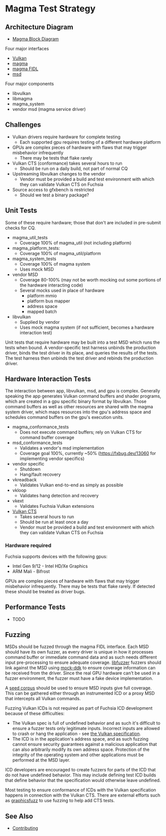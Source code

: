 Magma Test Strategy
===================

## Architecture Diagram

* [Magma Block Diagram](/docs/development/graphics/magma/block_diagram.svg)

Four major interfaces

* [Vulkan](https://www.khronos.org/vulkan)
* [magma](/sdk/lib/magma_client/include/lib/magma/magma.h)
* [magma FIDL](/sdk/fidl/fuchsia.gpu.magma/magma.fidl)
* [msd](/src/graphics/magma/include/lib/magma_service/msd.h)

Four major components

* libvulkan
* libmagma
* magma_system
* vendor msd (magma service driver)

## Challenges

* Vulkan drivers require hardware for complete testing
    * Each supported gpu requires testing of a different hardware platform
* GPUs are complex pieces of hardware with flaws that may trigger misbehavior infrequently
    * There may be tests that flake rarely
* Vulkan CTS (conformance) takes several hours to run
    * Should be run on a daily build, not part of normal CQ
* Upstreaming libvulkan changes to the vendor
    * Vendor must be provided a build and test environment with which they can validate Vulkan CTS on Fuchsia
* Source access to gfxbench is restricted
    * Should we test a binary package?

## Unit Tests

Some of these require hardware; those that don't are included in pre-submit checks for CQ.

* magma_util_tests
    * Coverage 100% of magma_util (not including platform)
* magma_platform_tests:
    * Coverage 100% of magma_util/platform
* magma_system_tests
    * Coverage 100% of magma system
    * Uses mock MSD
* vendor MSD
    * Coverage 80-100% (may not be worth mocking out some portions of the hardware interacting code)
    * Several mocks used in place of hardware
        * platform mmio
        * platform bus mapper
        * address space
        * mapped batch
* libvulkan
    * Supplied by vendor
    * Uses mock magma system (if not sufficient, becomes a hardware interaction test)

Unit tests that require hardware may be built into a test MSD which runs the
tests when bound. A vendor-specific test harness unbinds the production driver,
binds the test driver in its place, and queries the results of the tests. The
test harness then unbinds the test driver and rebinds the production driver.

## Hardware Interaction Tests

The interaction between app, libvulkan, msd, and gpu is complex.  Generally speaking the app generates Vulkan command buffers and shader programs, which are created in a gpu specific binary format by libvulkan.
Those command buffers as well as other resources are shared with the magma system driver, which maps resources into the gpu's address space and schedules command buffers on the gpu's execution units.

* magma_conformance_tests
    * Does not execute command buffers; rely on Vulkan CTS for command buffer coverage
* msd_conformance_tests
    * Validates a vendor's msd implementation
    * Coverage goal 100%, currently ~50% (https://fxbug.dev/13060 for implementing vendor specifics)
* vendor specific
    * Shutdown
    * Hang/fault recovery
* vkreadback
    * Validates Vulkan end-to-end as simply as possible
* vkloop
    * Validates hang detection and recovery
* vkext
    * Validates Fuchsia Vulkan extensions
* [Vulkan CTS](https://github.com/KhronosGroup/VK-GL-CTS)
    * Takes several hours to run
    * Should be run at least once a day
    * Vendor must be provided a build and test environment with which they can validate Vulkan CTS on Fuchsia

### Hardware required

Fuchsia supports devices with the following gpus:

* Intel Gen 9/12 - Intel HD/Xe Graphics
* ARM Mali - Bifrost

GPUs are complex pieces of hardware with flaws that may trigger misbehavior infrequently. There may be tests that flake rarely.  If detected these should be treated as driver bugs.

## Performance Tests

* TODO

## Fuzzing

MSDs should be fuzzed through the magma FIDL interface. Each MSD should have
its own fuzzer, as every driver is unique in how it processes command buffer
or immediate command data and as such needs different input pre-processing to
ensure adequate coverage. [libfuzzer][libfuzzer] fuzzers should link against
the MSD using [mock-ddk][mock-ddk] to ensure coverage information can be
received from the driver. Since the real GPU hardware can't be used in a
fuzzer environment, the fuzzer must have a fake device implementation.

A [seed corpus][seedcorpus] should be used to ensure MSD inputs give full
coverage. This can be gathered either through an instrumented ICD or a
proxy MSD that intercepts all Vulkan commands.

Fuzzing Vulkan ICDs is not required as part of Fuchsia ICD development
because of these difficulties:

* The Vulkan spec is full of undefined behavior and as such it's difficult to
  ensure a fuzzer tests only legitimate inputs. Incorrect inputs are allowed
  to crash or hang the application - see [the Vulkan specification][vulkanerrors].
* The ICD is in the application's address space, and as such fuzzing cannot
  ensure security guarantees against a malicious application that can also
  arbitrarily modify its own address space. Protection of the integrity of
  the operating system and other applications must be performed at the MSD
  layer.

ICD developers are encouraged to create fuzzers for parts of the ICD that do
not have undefined behavior. This may include defining test ICD builds that
define behavior that the specification would otherwise leave undefined.

Most testing to ensure conformance of ICDs with the Vulkan specification
happens in connection with the Vulkan CTS. There are external efforts such as
[graphicsfuzz][graphicsfuzz] to use fuzzing to help add CTS tests.

## See Also
* [Contributing](contributing.md)

[graphicsfuzz]: https://github.com/google/graphicsfuzz
[mock-ddk]: /src/devices/testing/mock-ddk
[libfuzzer]: /docs/development/testing/fuzzing/write-a-fuzzer.md
[seedcorpus]: /docs/development/testing/fuzzing/improve-a-fuzzer.md#measure_code_coverage
[vulkanerrors]: https://www.khronos.org/registry/vulkan/specs/1.1-extensions/html/vkspec.html#fundamentals-errors

